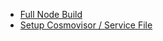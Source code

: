 - [Full Node Build](<Full Node Build da1d0e61.md>)
- [Setup Cosmovisor / Service File](<Setup Cosmovisor _ Service File bc0704a3.md>)

